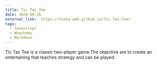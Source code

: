 ```yaml
---
title: Tic Tac Toe
date: 2024-09-26
external_link:  https://tuska-web.github.io/Tic-Tac-Toe/
tags:
  - Javascript
  - Wowchemy
  - Markdown
---
```


Tic Tac Toe is a classic two-player game.The objective are to create an entertaining that teaches strategy and can be played.

<!--more-->
